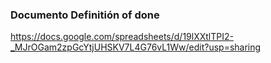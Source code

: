 ### Documento Definitión of done

https://docs.google.com/spreadsheets/d/19lXXtlTPI2-_MJrOGam2zpGcYtjUHSKV7L4G76vL1Ww/edit?usp=sharing

